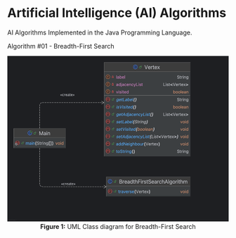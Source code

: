 # Artificial Intelligence (AI) Algorithms

AI Algorithms Implemented in the Java Programming Language.

Algorithm #01 - Breadth-First Search

<div align="center">
  <img src="UML/Breadth_First_Search/Class_Diagram_Breadth_First_Search.png" 
       alt="UML Class diagram for Breadth-First Search" 
       width="514" height="376">
  <br>
  <b>Figure 1:</b> UML Class diagram for Breadth-First Search
</div>
